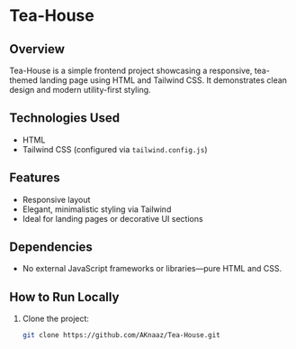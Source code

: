 # Tea-House

## Overview
Tea-House is a simple frontend project showcasing a responsive, tea-themed landing page using HTML and Tailwind CSS. It demonstrates clean design and modern utility-first styling.

## Technologies Used
- HTML  
- Tailwind CSS (configured via `tailwind.config.js`)

## Features
- Responsive layout  
- Elegant, minimalistic styling via Tailwind  
- Ideal for landing pages or decorative UI sections

## Dependencies
- No external JavaScript frameworks or libraries—pure HTML and CSS.

## How to Run Locally
1. Clone the project:
   ```bash
   git clone https://github.com/AKnaaz/Tea-House.git
